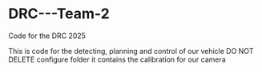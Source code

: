 # DRC---Team-2
Code for the DRC 2025

This is code for the detecting, planning and control of our vehicle
DO NOT DELETE configure folder it contains the calibration for our camera
